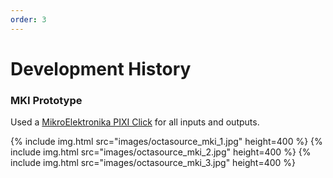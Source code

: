 ```yaml
---
order: 3
---
```

# Development History

### MKI Prototype

Used a [MikroElektronika PIXI Click](https://www.mikroe.com/pixi-click) for all inputs and outputs.

{% include img.html src="images/octasource_mki_1.jpg" height=400 %} 
{% include img.html src="images/octasource_mki_2.jpg" height=400 %} 
{% include img.html src="images/octasource_mki_3.jpg" height=400 %} 
